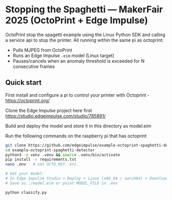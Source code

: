 # Stopping the Spaghetti — MakerFair 2025 (OctoPrint + Edge Impulse)

OctoPrint stop the spagetti example using the Linux Python SDK and calling a service api to stop the printer. All running within the same pi as octoprint:
- Pulls MJPEG from OctoPrint
- Runs an Edge Impulse `.eim` model (Linux target)
- Pauses/cancels when an anomaly threshold is exceeded for N consecutive frames

## Quick start

First install and configure a pi to control your printer with Octoprint - https://octoprint.org/

Clone the Edge Impulse project here first https://studio.edgeimpulse.com/studio/785891/

Build and deploy the model and store it in this directory as model.eim

Run the following commands on the raspberry pi that has octoprint

```bash
git clone https://github.com/edgeimpulse/example-octoprint-spaghetti-detector
cd example-octoprint-spaghetti-detector
python3 -m venv .venv && source .venv/bin/activate
pip install -r requirements.txt
nano .env   # set OCTO_KEY, etc.

# Get your model:
# In Edge Impulse Studio > Deploy > Linux (x86_64 / aarch64) > Download .eim
# Save as ./model.eim or point MODEL_FILE in .env

python classify.py
```



